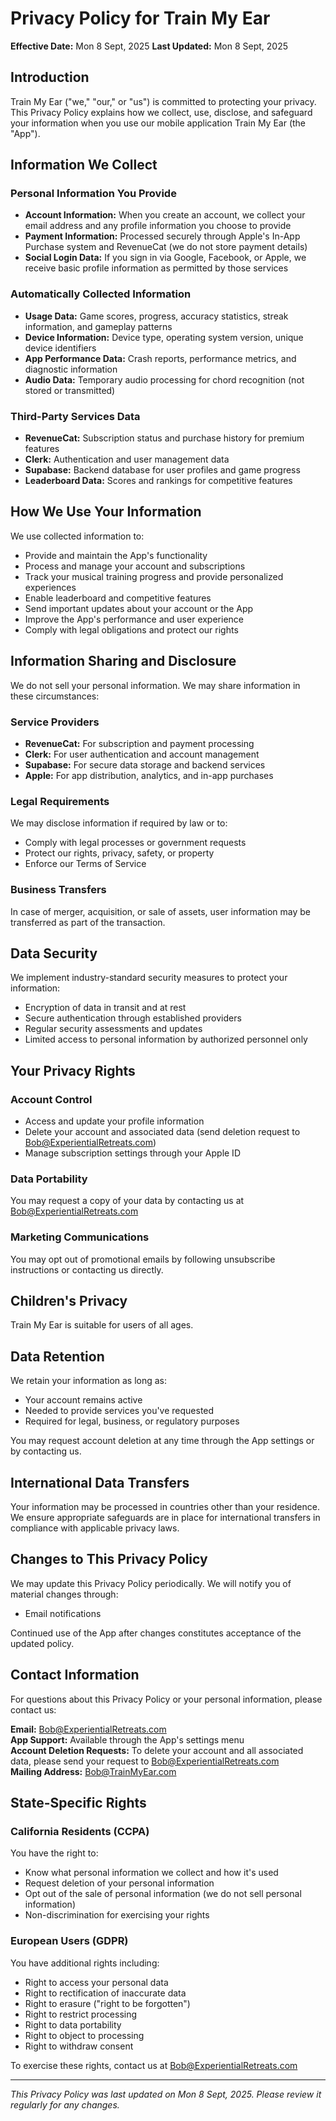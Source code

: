 # Privacy Policy for Train My Ear

**Effective Date:** Mon 8 Sept, 2025
**Last Updated:** Mon 8 Sept, 2025

## Introduction

Train My Ear ("we," "our," or "us") is committed to protecting your privacy. This Privacy Policy explains how we collect, use, disclose, and safeguard your information when you use our mobile application Train My Ear (the "App").

## Information We Collect

### Personal Information You Provide
- **Account Information:** When you create an account, we collect your email address and any profile information you choose to provide
- **Payment Information:** Processed securely through Apple's In-App Purchase system and RevenueCat (we do not store payment details)
- **Social Login Data:** If you sign in via Google, Facebook, or Apple, we receive basic profile information as permitted by those services

### Automatically Collected Information
- **Usage Data:** Game scores, progress, accuracy statistics, streak information, and gameplay patterns
- **Device Information:** Device type, operating system version, unique device identifiers
- **App Performance Data:** Crash reports, performance metrics, and diagnostic information
- **Audio Data:** Temporary audio processing for chord recognition (not stored or transmitted)

### Third-Party Services Data
- **RevenueCat:** Subscription status and purchase history for premium features
- **Clerk:** Authentication and user management data
- **Supabase:** Backend database for user profiles and game progress
- **Leaderboard Data:** Scores and rankings for competitive features

## How We Use Your Information

We use collected information to:
- Provide and maintain the App's functionality
- Process and manage your account and subscriptions
- Track your musical training progress and provide personalized experiences
- Enable leaderboard and competitive features
- Send important updates about your account or the App
- Improve the App's performance and user experience
- Comply with legal obligations and protect our rights

## Information Sharing and Disclosure

We do not sell your personal information. We may share information in these circumstances:

### Service Providers
- **RevenueCat:** For subscription and payment processing
- **Clerk:** For user authentication and account management
- **Supabase:** For secure data storage and backend services
- **Apple:** For app distribution, analytics, and in-app purchases

### Legal Requirements
We may disclose information if required by law or to:
- Comply with legal processes or government requests
- Protect our rights, privacy, safety, or property
- Enforce our Terms of Service

### Business Transfers
In case of merger, acquisition, or sale of assets, user information may be transferred as part of the transaction.

## Data Security

We implement industry-standard security measures to protect your information:
- Encryption of data in transit and at rest
- Secure authentication through established providers
- Regular security assessments and updates
- Limited access to personal information by authorized personnel only

## Your Privacy Rights

### Account Control
- Access and update your profile information
- Delete your account and associated data (send deletion request to Bob@ExperientialRetreats.com)
- Manage subscription settings through your Apple ID

### Data Portability
You may request a copy of your data by contacting us at Bob@ExperientialRetreats.com

### Marketing Communications
You may opt out of promotional emails by following unsubscribe instructions or contacting us directly.

## Children's Privacy

Train My Ear is suitable for users of all ages. 

## Data Retention

We retain your information as long as:
- Your account remains active
- Needed to provide services you've requested
- Required for legal, business, or regulatory purposes

You may request account deletion at any time through the App settings or by contacting us.

## International Data Transfers

Your information may be processed in countries other than your residence. We ensure appropriate safeguards are in place for international transfers in compliance with applicable privacy laws.

## Changes to This Privacy Policy

We may update this Privacy Policy periodically. We will notify you of material changes through:
- Email notifications


Continued use of the App after changes constitutes acceptance of the updated policy.

## Contact Information

For questions about this Privacy Policy or your personal information, please contact us:

**Email:** Bob@ExperientialRetreats.com  
**App Support:** Available through the App's settings menu  
**Account Deletion Requests:** To delete your account and all associated data, please send your request to Bob@ExperientialRetreats.com  
**Mailing Address:**  Bob@TrainMyEar.com

## State-Specific Rights

### California Residents (CCPA)
You have the right to:
- Know what personal information we collect and how it's used
- Request deletion of your personal information
- Opt out of the sale of personal information (we do not sell personal information)
- Non-discrimination for exercising your rights

### European Users (GDPR)
You have additional rights including:
- Right to access your personal data
- Right to rectification of inaccurate data
- Right to erasure ("right to be forgotten")
- Right to restrict processing
- Right to data portability
- Right to object to processing
- Right to withdraw consent

To exercise these rights, contact us at Bob@ExperientialRetreats.com

---

*This Privacy Policy was last updated on Mon 8 Sept, 2025. Please review it regularly for any changes.*